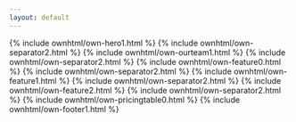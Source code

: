 ```yaml
---
layout: default
---
```


  {% include ownhtml/own-hero1.html %}
  {% include ownhtml/own-separator2.html %}
  {% include ownhtml/own-ourteam1.html %}
  {% include ownhtml/own-separator2.html %}
  {% include ownhtml/own-feature0.html %}
  {% include ownhtml/own-separator2.html %}
  {% include ownhtml/own-feature1.html %}
  {% include ownhtml/own-separator2.html %}
  {% include ownhtml/own-feature2.html %}
  {% include ownhtml/own-separator2.html %}
  {% include ownhtml/own-pricingtable0.html %}
  {% include ownhtml/own-footer1.html %}





